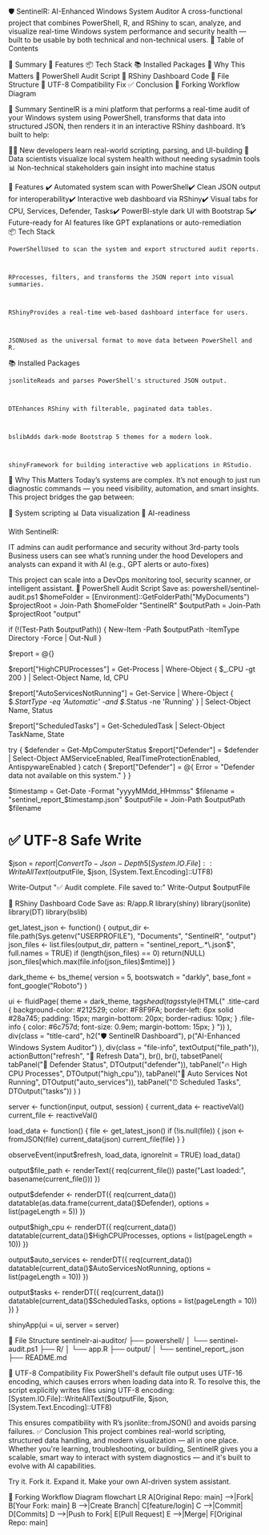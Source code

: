 🛡️ SentinelR: AI-Enhanced Windows System Auditor
A cross-functional project that combines PowerShell, R, and RShiny to scan, analyze, and visualize real-time Windows system performance and security health — built to be usable by both technical and non-technical users.
📌 Table of Contents

📖 Summary
🚀 Features
📦 Tech Stack
📚 Installed Packages
🧠 Why This Matters
🔧 PowerShell Audit Script
🧪 RShiny Dashboard Code
📁 File Structure
📝 UTF-8 Compatibility Fix
✅ Conclusion
🧭 Forking Workflow Diagram

📖 Summary
SentinelR is a mini platform that performs a real-time audit of your Windows system using PowerShell, transforms that data into structured JSON, then renders it in an interactive RShiny dashboard.
It’s built to help:

🧑‍💻 New developers learn real-world scripting, parsing, and UI-building
🧠 Data scientists visualize local system health without needing sysadmin tools
📊 Non-technical stakeholders gain insight into machine status

🚀 Features
✔️ Automated system scan with PowerShell✔️ Clean JSON output for interoperability✔️ Interactive web dashboard via RShiny✔️ Visual tabs for CPU, Services, Defender, Tasks✔️ PowerBI-style dark UI with Bootstrap 5✔️ Future-ready for AI features like GPT explanations or auto-remediation  
📦 Tech Stack

  
    
    PowerShellUsed to scan the system and export structured audit reports.
  
  
    
    RProcesses, filters, and transforms the JSON report into visual summaries.
  
  
    
    RShinyProvides a real-time web-based dashboard interface for users.
  
  
    
    JSONUsed as the universal format to move data between PowerShell and R.
  


📚 Installed Packages

  
    
    jsonliteReads and parses PowerShell's structured JSON output.
  
  
    
    DTEnhances RShiny with filterable, paginated data tables.
  
  
    
    bslibAdds dark-mode Bootstrap 5 themes for a modern look.
  
  
    
    shinyFramework for building interactive web applications in RStudio.
  


🧠 Why This Matters
Today’s systems are complex. It’s not enough to just run diagnostic commands — you need visibility, automation, and smart insights. This project bridges the gap between:

🔧 System scripting
📊 Data visualization
🤖 AI-readiness

With SentinelR:

IT admins can audit performance and security without 3rd-party tools
Business users can see what’s running under the hood
Developers and analysts can expand it with AI (e.g., GPT alerts or auto-fixes)

This project can scale into a DevOps monitoring tool, security scanner, or intelligent assistant.
🔧 PowerShell Audit Script
Save as: powershell/sentinel-audit.ps1
$homeFolder = [Environment]::GetFolderPath("MyDocuments")
$projectRoot = Join-Path $homeFolder "SentinelR"
$outputPath = Join-Path $projectRoot "output"

if (!(Test-Path $outputPath)) {
    New-Item -Path $outputPath -ItemType Directory -Force | Out-Null
}

$report = @{}

$report["HighCPUProcesses"] = Get-Process |
    Where-Object { $_.CPU -gt 200 } |
    Select-Object Name, Id, CPU

$report["AutoServicesNotRunning"] = Get-Service |
    Where-Object { $_.StartType -eq 'Automatic' -and $_.Status -ne 'Running' } |
    Select-Object Name, Status

$report["ScheduledTasks"] = Get-ScheduledTask |
    Select-Object TaskName, State

try {
    $defender = Get-MpComputerStatus
    $report["Defender"] = $defender | Select-Object AMServiceEnabled, RealTimeProtectionEnabled, AntispywareEnabled
} catch {
    $report["Defender"] = @{ Error = "Defender data not available on this system." }
}

$timestamp = Get-Date -Format "yyyyMMdd_HHmmss"
$filename = "sentinel_report_$timestamp.json"
$outputFile = Join-Path $outputPath $filename

# ✅ UTF-8 Safe Write
$json = $report | ConvertTo-Json -Depth 5
[System.IO.File]::WriteAllText($outputFile, $json, [System.Text.Encoding]::UTF8)

Write-Output "✅ Audit complete. File saved to:"
Write-Output $outputFile

🧪 RShiny Dashboard Code
Save as: R/app.R
library(shiny)
library(jsonlite)
library(DT)
library(bslib)

get_latest_json <- function() {
  output_dir <- file.path(Sys.getenv("USERPROFILE"), "Documents", "SentinelR", "output")
  json_files <- list.files(output_dir, pattern = "sentinel_report_.*\\.json$", full.names = TRUE)
  if (length(json_files) == 0) return(NULL)
  json_files[which.max(file.info(json_files)$mtime)]
}

dark_theme <- bs_theme(
  version = 5,
  bootswatch = "darkly",
  base_font = font_google("Roboto")
)

ui <- fluidPage(
  theme = dark_theme,
  tags$head(
    tags$style(HTML("
      .title-card {
        background-color: #212529;
        color: #F8F9FA;
        border-left: 6px solid #28a745;
        padding: 15px;
        margin-bottom: 20px;
        border-radius: 10px;
      }
      .file-info {
        color: #6c757d;
        font-size: 0.9em;
        margin-bottom: 15px;
      }
    "))
  ),
  div(class = "title-card",
      h2("🛡️ SentinelR Dashboard"),
      p("AI-Enhanced Windows System Auditor")
  ),
  div(class = "file-info", textOutput("file_path")),
  actionButton("refresh", "🔄 Refresh Data"),
  br(), br(),
  tabsetPanel(
    tabPanel("🧠 Defender Status", DTOutput("defender")),
    tabPanel("🔥 High CPU Processes", DTOutput("high_cpu")),
    tabPanel("🔧 Auto Services Not Running", DTOutput("auto_services")),
    tabPanel("⏰ Scheduled Tasks", DTOutput("tasks"))
  )
)

server <- function(input, output, session) {
  current_data <- reactiveVal()
  current_file <- reactiveVal()

  load_data <- function() {
    file <- get_latest_json()
    if (!is.null(file)) {
      json <- fromJSON(file)
      current_data(json)
      current_file(file)
    }
  }

  observeEvent(input$refresh, load_data, ignoreInit = TRUE)
  load_data()

  output$file_path <- renderText({
    req(current_file())
    paste("Last loaded:", basename(current_file()))
  })

  output$defender <- renderDT({
    req(current_data())
    datatable(as.data.frame(current_data()$Defender), options = list(pageLength = 5))
  })

  output$high_cpu <- renderDT({
    req(current_data())
    datatable(current_data()$HighCPUProcesses, options = list(pageLength = 10))
  })

  output$auto_services <- renderDT({
    req(current_data())
    datatable(current_data()$AutoServicesNotRunning, options = list(pageLength = 10))
  })

  output$tasks <- renderDT({
    req(current_data())
    datatable(current_data()$ScheduledTasks, options = list(pageLength = 10))
  })
}

shinyApp(ui = ui, server = server)

📁 File Structure
sentinelr-ai-auditor/
├── powershell/
│   └── sentinel-audit.ps1
├── R/
│   └── app.R
├── output/
│   └── sentinel_report_<timestamp>.json
├── README.md

📝 UTF-8 Compatibility Fix
PowerShell's default file output uses UTF-16 encoding, which causes errors when loading data into R. To resolve this, the script explicitly writes files using UTF-8 encoding:
[System.IO.File]::WriteAllText($outputFile, $json, [System.Text.Encoding]::UTF8)

This ensures compatibility with R’s jsonlite::fromJSON() and avoids parsing failures.
✅ Conclusion
This project combines real-world scripting, structured data handling, and modern visualization — all in one place. Whether you're learning, troubleshooting, or building, SentinelR gives you a scalable, smart way to interact with system diagnostics — and it's built to evolve with AI capabilities.

Try it. Fork it. Expand it. Make your own AI-driven system assistant.

🧭 Forking Workflow Diagram
flowchart LR
    A[Original Repo: main] -->|Fork| B[Your Fork: main]
    B -->|Create Branch| C[feature/login]
    C -->|Commit| D[Commits]
    D -->|Push to Fork| E[Pull Request]
    E -->|Merge| F[Original Repo: main]
